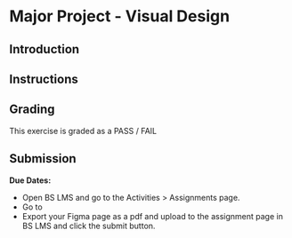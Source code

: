 # Major Project - Visual Design

## Introduction

## Instructions

## Grading

This exercise is graded as a PASS / FAIL

## Submission

**Due Dates:**

<Badge text="Both Sections: Sunday November 26th @11:59pm" />

- Open BS LMS and go to the Activities > Assignments page.
- Go to
- Export your Figma page as a pdf and upload to the assignment page in BS LMS and click the submit button.
